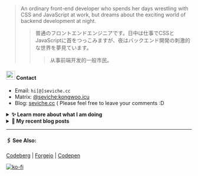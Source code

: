 
> An ordinary front-end developer who spends her days wrestling with CSS and JavaScript at work, but dreams about the exciting world of backend development at night.
>> 	普通のフロントエンドエンジニアです。日中は仕事でCSSとJavaScriptに首をつっこみますが、夜はバックエンド開発の刺激的な世界を夢見ています。
>>>	从事前端开发的一般市民。

####  <img src="https://cdn.discordapp.com/emojis/491270848032800768.png?size=128" style="width:24px;"> Contact  

- Email: `hi[@]seviche.cc`
- Matrix: [@seviche:kongwoo.icu](https://matrix.to/#/@seviche:kongwoo.icu)
- Blog: [seviche.cc](https://seviche.cc) 
  ( Please feel free to leave your comments :D 


<details>
  <summary><b> ✨ Learn more about what I am doing</b>
  </summary>


  
#### 👷 What I'm currently working on

- [raycast/extensions](https://github.com/raycast/extensions) - Everything you need to extend Raycast. (today)
- [evroon/bracket](https://github.com/evroon/bracket) - Selfhosted tournament system with web interface (4 days ago)
- [Sevichecc/miniflux-injector](https://github.com/Sevichecc/miniflux-injector) - Injects Miniflux search results into search engine pages such as  Google, DuckDuckGo, SearXNG and Brave Search. (2 months ago)
- [importantimport/shiraha](https://github.com/importantimport/shiraha) - ❄ Material 3-inspired Classless CSS Framework. [WIP] (2 months ago)
- [Sevichecc/Urara-Blog](https://github.com/Sevichecc/Urara-Blog) - Repo for my blog (3 months ago)
  <br>
#### 🌱 My latest projects

- [Sevichecc/devSite](https://github.com/Sevichecc/devSite) - 
- [Sevichecc/raycast-anki-extension](https://github.com/Sevichecc/raycast-anki-extension) - 
- [Sevichecc/Lisp-interpreter-in-TS](https://github.com/Sevichecc/Lisp-interpreter-in-TS) - 
- [Sevichecc/miniflux-injector](https://github.com/Sevichecc/miniflux-injector) - Injects Miniflux search results into search engine pages such as  Google, DuckDuckGo, SearXNG and Brave Search.
- [Sevichecc/M-OAuth](https://github.com/Sevichecc/M-OAuth) - Access token generator for Akkoma, Pleroma, Mastodon APIs.
  

#### 🔨 My recent Pull Requests


- [Update mastodon extension](https://github.com/raycast/extensions/pull/9936) on [raycast/extensions](https://github.com/raycast/extensions) (2 days ago)
- [Add i18n support and  translation for zh-CN](https://github.com/evroon/bracket/pull/394) on [evroon/bracket](https://github.com/evroon/bracket) (2 weeks ago)
- [feat: ✨ add chip and tag](https://github.com/importantimport/shiraha/pull/22) on [importantimport/shiraha](https://github.com/importantimport/shiraha) (2 months ago)
- [feat(Form): add valibot supprt](https://github.com/nuxt/ui/pull/615) on [nuxt/ui](https://github.com/nuxt/ui) (3 months ago)
- [Update neodb extension](https://github.com/raycast/extensions/pull/7826) on [raycast/extensions](https://github.com/raycast/extensions) (4 months ago)


#### 🔭 Latest releases I've contributed to


- [tabler/tabler-icons](https://github.com/tabler/tabler-icons) ([v2.45.0](https://github.com/tabler/tabler-icons/releases/tag/v2.45.0), 1 day ago) - A set of over 4900 free MIT-licensed high-quality SVG icons for you to use in your web projects.
- [simple-icons/simple-icons](https://github.com/simple-icons/simple-icons) ([10.4.0](https://github.com/simple-icons/simple-icons/releases/tag/10.4.0), 1 week ago) - SVG icons for popular brands
- [nuxt/ui](https://github.com/nuxt/ui) ([v2.11.1](https://github.com/nuxt/ui/releases/tag/v2.11.1), 3 weeks ago) - A UI Library for Modern Web Apps, powered by Vue &amp; TailwindCSS.
- [evroon/bracket](https://github.com/evroon/bracket) ([v1.2.1](https://github.com/evroon/bracket/releases/tag/v1.2.1), 3 weeks ago) - Selfhosted tournament system with web interface
- [nuxt-themes/alpine](https://github.com/nuxt-themes/alpine) ([v1.6.5](https://github.com/nuxt-themes/alpine/releases/tag/v1.6.5), 3 weeks ago) - The minimalist blog theme, powered by Nuxt &amp; Markdown.
  
#### 📓 Gists I wrote
  

- [nord light theme for Rime](https://gist.github.com/ae49279fbc12b633697e05fd832559e9) (9 months ago)
- [](https://gist.github.com/8bb1c560d5ac7bf3d73176a6e059e7fb) (11 months ago)
- [rss&#43; &amp; miniflux](https://gist.github.com/f5608c4ad52e71d98f6fcf74110369df) (2 years ago)
- [fork from https://github.com/ronilaukkarinen/miniflux-theme-midnight/blob/master/style.css](https://gist.github.com/dd534c114a23bb410baeab3287f134e8) (2 years ago)
- [](https://gist.github.com/6fe4eeed295c832111fd7fbedc58cc05) (2 years ago)
</details>


<details>
  <summary><b> 📜 My recent blog posts</b></summary>
  <br/>


- [远程工作相关链接](https://seviche.cc/2023-10-02-remote-work) (3 months ago)
- [Akkoma / Pleroma 的媒体相关配置](https://seviche.cc/2023-09-10-akkoma-media) (3 months ago)
- [Python 初学笔记](https://seviche.cc/2023-09-04-python) (4 months ago)
- [我在看什么 · 5-8月](https://seviche.cc/2023-08-27-reading2) (4 months ago)
- [计算机图形学初体验——CS291](https://seviche.cc/2023-05-18-cs291) (7 months ago)
</details>


---

####  🖇️ See Also:
[Codeberg](https://codeberg.org/Sevichecc) | [Forgejo](https://git.kongwoo.icu/seviche) | [Codepen](https://codepen.io/sevichee)

[![ko-fi](https://ko-fi.com/img/githubbutton_sm.svg)](https://ko-fi.com/R6R8LXC9O)
